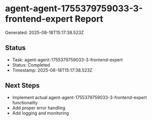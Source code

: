 # agent-agent-1755379759033-3-frontend-expert Report

Generated: 2025-08-18T15:17:38.523Z

## Status
- Task: agent-agent-1755379759033-3-frontend-expert
- Status: Completed
- Timestamp: 2025-08-18T15:17:38.523Z

## Next Steps
- Implement actual agent-agent-1755379759033-3-frontend-expert functionality
- Add proper error handling
- Add logging and monitoring
